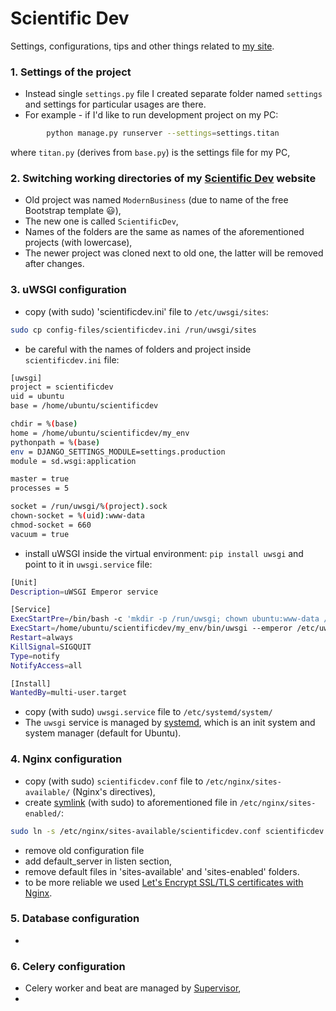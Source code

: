 # Scientific Dev #

Settings, configurations, tips and other things related to [my site](https://scientificdev.net/).

### 1. Settings of the project ###

* Instead single `settings.py` file I created separate folder named `settings` and settings for particular usages are there.  
* For example - if I'd like to run development project on my PC:  
```bash
        python manage.py runserver --settings=settings.titan
 ```
where `titan.py` (derives from `base.py`) is the settings file for my PC,

### 2. Switching working directories of my [Scientific Dev](https://scientificdev.net/) website ###

* Old project was named `ModernBusiness` (due to name of the free Bootstrap template :smiley:),  
* The new one is called `ScientificDev`,  
* Names of the folders are the same as names of the aforementioned projects (with lowercase),  
* The newer project was cloned next to old one, the latter will be removed after changes.  

### 3. uWSGI configuration ###

* copy (with sudo) 'scientificdev.ini' file to `/etc/uwsgi/sites`:  
```bash
sudo cp config-files/scientificdev.ini /run/uwsgi/sites
```

* be careful with the names of folders and project inside `scientificdev.ini` file:  
```bash
[uwsgi]
project = scientificdev
uid = ubuntu
base = /home/ubuntu/scientificdev

chdir = %(base)
home = /home/ubuntu/scientificdev/my_env
pythonpath = %(base)
env = DJANGO_SETTINGS_MODULE=settings.production
module = sd.wsgi:application

master = true
processes = 5

socket = /run/uwsgi/%(project).sock
chown-socket = %(uid):www-data
chmod-socket = 660
vacuum = true
```

* install uWSGI inside the virtual environment: `pip install uwsgi` and point to it in `uwsgi.service` file:  
```bash
[Unit]
Description=uWSGI Emperor service

[Service]
ExecStartPre=/bin/bash -c 'mkdir -p /run/uwsgi; chown ubuntu:www-data /run/uwsgi'
ExecStart=/home/ubuntu/scientificdev/my_env/bin/uwsgi --emperor /etc/uwsgi/sites
Restart=always
KillSignal=SIGQUIT
Type=notify
NotifyAccess=all

[Install]
WantedBy=multi-user.target
```  

* copy (with sudo) `uwsgi.service` file to `/etc/systemd/system/`
* The `uwsgi` service is managed by [systemd](https://www.digitalocean.com/community/tutorials/how-to-use-systemctl-to-manage-systemd-services-and-units), 
which is an init system and system manager (default for Ubuntu).  

### 4. Nginx configuration ###

* copy (with sudo) `scientificdev.conf` file to `/etc/nginx/sites-available/` (Nginx's directives),  
* create [symlink](https://www.freecodecamp.org/news/symlink-tutorial-in-linux-how-to-create-and-remove-a-symbolic-link/) (with sudo) to aforementioned file in `/etc/nginx/sites-enabled/`:  
```bash
sudo ln -s /etc/nginx/sites-available/scientificdev.conf scientificdev.conf
```
* remove old configuration file
* add default_server in listen section,  
* remove default files in 'sites-available' and 'sites-enabled' folders.
* to be more reliable we used [Let's Encrypt SSL/TLS certificates with Nginx](https://www.nginx.com/blog/using-free-ssltls-certificates-from-lets-encrypt-with-nginx/).  


### 5. Database configuration ###
* 

### 6. Celery configuration ###
* Celery worker and beat are managed by [Supervisor](https://www.digitalocean.com/community/tutorials/how-to-install-and-manage-supervisor-on-ubuntu-and-debian-vps),  
* 

